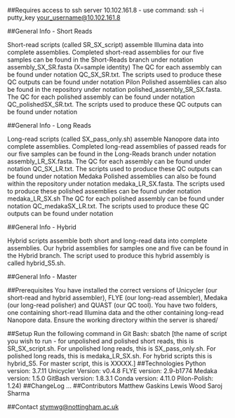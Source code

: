 ##Requires access to ssh server 10.102.161.8 - use command: ssh -i putty_key your_username@10.102.161.8

##General Info - Short Reads

Short-read scripts (called SR_SX_script) assemble Illumina data into complete assemblies. Completed short-read assemblies for our five samples can be found in the Short-Reads branch under notation assembly_SX_SR.fasta (X=sample identity) The QC for each assembly can be found under notation QC_SX_SR.txt. The scripts used to produce these QC outputs can be found under notation Pilon Polished assemblies can also be found in the repository under notation polished_assembly_SR_SX.fasta. The QC for each polished assembly can be found under notation QC_polishedSX_SR.txt. The scripts used to produce these QC outputs can be found under notation

##General Info - Long Reads

Long-read scripts (called SX_pass_only.sh) assemble Nanopore data into complete assemblies. Completed long-read assemblies of passed reads for our five samples can be found in the Long-Reads branch under notation assembly_LR_SX.fasta. The QC for each assembly can be found under notation QC_SX_LR.txt. The scripts used to produce these QC outputs can be found under notation Medaka Polished assemblies can also be found within the repository under notation medaka_LR_SX.fasta. The scripts used to produce these polished assemblies can be found under notation medaka_LR_SX.sh The QC for each polished assembly can be found under notation QC_medakaSX_LR.txt. The scripts used to produce these QC outputs can be found under notation

##General Info - Hybrid

Hybrid scripts assemble both short and long-read data into complete assemblies. Our hybrid assemblies for samples one and five can be found in the Hybrid branch. The script used to produce this hybrid assembly is called hybrid_S5.sh.

##General Info - Master

##Prerequisites You have installed the correct versions of Unicycler (our short-read and hybrid assembler), FLYE (our long-read assembler), Medaka (our long-read polisher) and QUAST (our QC tool). You have two folders, one containing short-read Illumina data and the other containing long-read Nanopore data. Ensure the working directory within the server is shared/

##Setup Run the following command in Git Bash: sbatch [the name of script you wish to run - for unpolished and polished short reads, this is SR_SX_script.sh. For unpolished long reads, this is SX_pass_only.sh. For polished long reads, this is medaka_LR_SX.sh. For hybrid scripts this is hybrid_S5. For master script, this is XXXXX.] ##Technologies Python version: 3.7.11 Unicycler Version: v0.4.8 FLYE version: 2.9-b1774 Medaka version: 1.5.0 GitBash version: 1.8.3.1 Conda version: 4.11.0 Pilon-Polish: 1.24) ##ChangeLog ... ##Contributors Matthew Gaskins Lewis Wood Saroj Sharma

##Contact stymwg@nottingham.ac.uk
